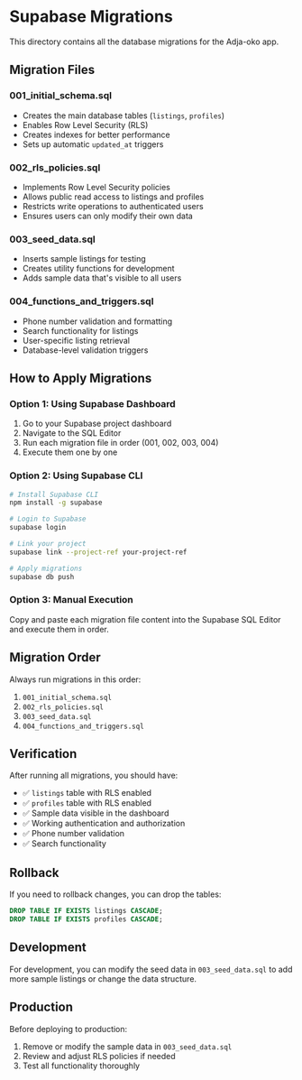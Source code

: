 # Supabase Migrations

This directory contains all the database migrations for the Adja-oko app.

## Migration Files

### 001_initial_schema.sql
- Creates the main database tables (`listings`, `profiles`)
- Enables Row Level Security (RLS)
- Creates indexes for better performance
- Sets up automatic `updated_at` triggers

### 002_rls_policies.sql
- Implements Row Level Security policies
- Allows public read access to listings and profiles
- Restricts write operations to authenticated users
- Ensures users can only modify their own data

### 003_seed_data.sql
- Inserts sample listings for testing
- Creates utility functions for development
- Adds sample data that's visible to all users

### 004_functions_and_triggers.sql
- Phone number validation and formatting
- Search functionality for listings
- User-specific listing retrieval
- Database-level validation triggers

## How to Apply Migrations

### Option 1: Using Supabase Dashboard
1. Go to your Supabase project dashboard
2. Navigate to the SQL Editor
3. Run each migration file in order (001, 002, 003, 004)
4. Execute them one by one

### Option 2: Using Supabase CLI
```bash
# Install Supabase CLI
npm install -g supabase

# Login to Supabase
supabase login

# Link your project
supabase link --project-ref your-project-ref

# Apply migrations
supabase db push
```

### Option 3: Manual Execution
Copy and paste each migration file content into the Supabase SQL Editor and execute them in order.

## Migration Order
Always run migrations in this order:
1. `001_initial_schema.sql`
2. `002_rls_policies.sql`
3. `003_seed_data.sql`
4. `004_functions_and_triggers.sql`

## Verification
After running all migrations, you should have:
- ✅ `listings` table with RLS enabled
- ✅ `profiles` table with RLS enabled
- ✅ Sample data visible in the dashboard
- ✅ Working authentication and authorization
- ✅ Phone number validation
- ✅ Search functionality

## Rollback
If you need to rollback changes, you can drop the tables:
```sql
DROP TABLE IF EXISTS listings CASCADE;
DROP TABLE IF EXISTS profiles CASCADE;
```

## Development
For development, you can modify the seed data in `003_seed_data.sql` to add more sample listings or change the data structure.

## Production
Before deploying to production:
1. Remove or modify the sample data in `003_seed_data.sql`
2. Review and adjust RLS policies if needed
3. Test all functionality thoroughly 